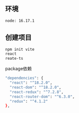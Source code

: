 ## 环境

```bash
node: 16.17.1
```



## 创建项目

```bash
npm init vite
react
reate-ts
```

package依赖

```bash
"dependencies": {
  "react": "^18.2.0",
  "react-dom": "^18.2.0",
  "react-redux": "^7.2.8",
  "react-router-dom": "^6.3.0",
  "redux": "^4.1.2"
},
```

